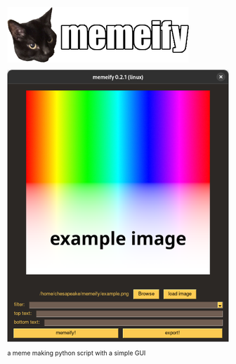 ![memeify logo](images/logo.png)

![GUI example](images/demo.png)

a meme making python script with a simple GUI
